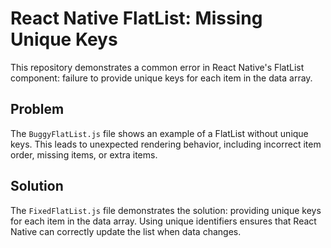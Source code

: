 # React Native FlatList: Missing Unique Keys

This repository demonstrates a common error in React Native's FlatList component: failure to provide unique keys for each item in the data array.

## Problem

The `BuggyFlatList.js` file shows an example of a FlatList without unique keys.  This leads to unexpected rendering behavior, including incorrect item order, missing items, or extra items.

## Solution

The `FixedFlatList.js` file demonstrates the solution: providing unique keys for each item in the data array.  Using unique identifiers ensures that React Native can correctly update the list when data changes.